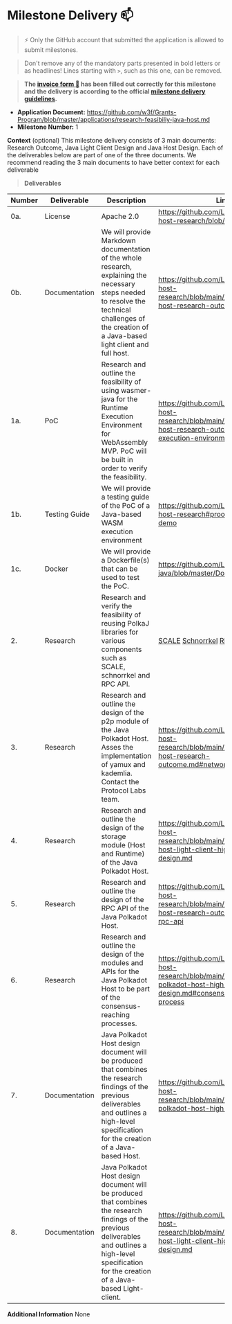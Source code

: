 # Milestone Delivery :mailbox:

> ⚡ Only the GitHub account that submitted the application is allowed to submit milestones.

>

> Don't remove any of the mandatory parts presented in bold letters or as headlines! Lines starting with `>`, such as this one, can be removed.

> **The [invoice form :pencil:](https://docs.google.com/forms/d/e/1FAIpQLSfmNYaoCgrxyhzgoKQ0ynQvnNRoTmgApz9NrMp-hd8mhIiO0A/viewform) has been filled out correctly for this milestone and the delivery is according to the official [milestone delivery guidelines](https://github.com/w3f/Grants-Program/blob/master/docs/Support%20Docs/milestone-deliverables-guidelines.md).**

- **Application Document:** https://github.com/w3f/Grants-Program/blob/master/applications/research-feasibiliy-java-host.md
- **Milestone Number:** 1

**Context** (optional)
This milestone delivery consists of 3 main documents: Research Outcome, Java Light Client Design and Java Host Design. Each of the deliverables below are part of one of the three documents. We recommend reading the 3 main documents to have better context for each deliverable

> **Deliverables**

| Number | Deliverable   | Description                                                                                                                                                                                                 | Link                                                                                                                                                                                                                                                                                                                                                                                   | Notes |
| ------ | ------------- | ----------------------------------------------------------------------------------------------------------------------------------------------------------------------------------------------------------- | -------------------------------------------------------------------------------------------------------------------------------------------------------------------------------------------------------------------------------------------------------------------------------------------------------------------------------------------------------------------------------------- | ----- |
| 0a.    | License       | Apache 2.0                                                                                                                                                                                                  | https://github.com/LimeChain/java-host-research/blob/main/LICENSE                                                                                                                                                                                                                                                                                                                      |       |
| 0b.    | Documentation | We will provide Markdown documentation of the whole research, explaining the necessary steps needed to resolve the technical challenges of the creation of a Java-based light client and full host.         | https://github.com/LimeChain/java-host-research/blob/main/research/java-host-research-outcome.md                                                                                                                                                                                                                                                                                       |       |
| 1a.    | PoC           | Research and outline the feasibility of using wasmer-java for the Runtime Execution Environment for WebAssembly MVP. PoC will be built in order to verify the feasibility.                                  | https://github.com/LimeChain/java-host-research/blob/main/research/java-host-research-outcome.md#wasm-execution-environment                                                                                                                                                                                                                                                            |       |
| 1b.    | Testing Guide | We will provide a testing guide of the PoC of a Java-based WASM execution environment                                                                                                                       | https://github.com/LimeChain/java-host-research#proof-of-concept-demo                                                                                                                                                                                                                                                                                                                  |       |
| 1c.    | Docker        | We will provide a Dockerfile(s) that can be used to test the PoC.                                                                                                                                           | https://github.com/LimeChain/wasmer-java/blob/master/Dockerfile                                                                                                                                                                                                                                                                                                                        |       |
| 2.     | Research      | Research and verify the feasibility of reusing PolkaJ libraries for various components such as SCALE, schnorrkel and RPC API.                                                                               | [SCALE](https://github.com/LimeChain/java-host-research/blob/main/research/java-host-research-outcome.md#scale-codec) [Schnorrkel](https://github.com/LimeChain/java-host-research/blob/main/research/java-host-research-outcome.md#cryptographic-primitives) [RPC API](https://github.com/LimeChain/java-host-research/blob/main/research/java-host-research-outcome.md#json-rpc-api) |       |
| 3.     | Research      | Research and outline the design of the p2p module of the Java Polkadot Host. Asses the implementation of yamux and kademlia. Contact the Protocol Labs team.                                                | https://github.com/LimeChain/java-host-research/blob/main/research/java-host-research-outcome.md#networking                                                                                                                                                                                                                                                                            |
| 4.     | Research      | Research and outline the design of the storage module (Host and Runtime) of the Java Polkadot Host.                                                                                                         | https://github.com/LimeChain/java-host-research/blob/main/research/java-host-light-client-high-level-design.md                                                                                                                                                                                                                                                                         |       |
| 5.     | Research      | Research and outline the design of the RPC API of the Java Polkadot Host.                                                                                                                                   | https://github.com/LimeChain/java-host-research/blob/main/research/java-host-research-outcome.md#json-rpc-api                                                                                                                                                                                                                                                                          |
| 6.     | Research      | Research and outline the design of the modules and APIs for the Java Polkadot Host to be part of the consensus-reaching processes.                                                                          | https://github.com/LimeChain/java-host-research/blob/main/research/java-polkadot-host-high-level-design.md#consensus-reaching-process                                                                                                                                                                                                                                                  |
| 7.     | Documentation | Java Polkadot Host design document will be produced that combines the research findings of the previous deliverables and outlines a high-level specification for the creation of a Java-based Host.         | https://github.com/LimeChain/java-host-research/blob/main/research/java-polkadot-host-high-level-design.md                                                                                                                                                                                                                                                                             |
| 8.     | Documentation | Java Polkadot Host design document will be produced that combines the research findings of the previous deliverables and outlines a high-level specification for the creation of a Java-based Light-client. | https://github.com/LimeChain/java-host-research/blob/main/research/java-host-light-client-high-level-design.md                                                                                                                                                                                                                                                                         |

**Additional Information**
None
